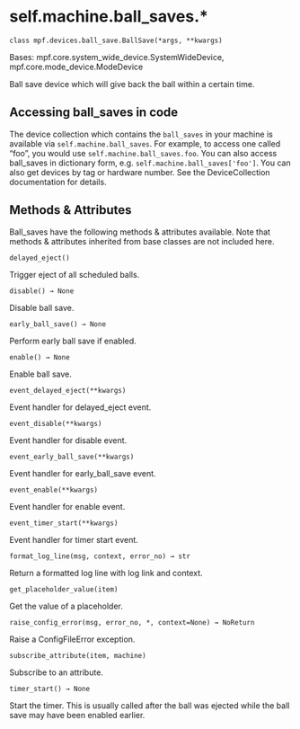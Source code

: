 
# self.machine.ball_saves.*

`class mpf.devices.ball_save.BallSave(*args, **kwargs)`

Bases: mpf.core.system_wide_device.SystemWideDevice, mpf.core.mode_device.ModeDevice

Ball save device which will give back the ball within a certain time.

## Accessing ball_saves in code

The device collection which contains the `ball_saves` in your machine is available via `self.machine.ball_saves`. For example, to access one called “foo”, you would use `self.machine.ball_saves.foo`. You can also access ball_saves in dictionary form, e.g. `self.machine.ball_saves['foo']`. You can also get devices by tag or hardware number. See the DeviceCollection documentation for details.

## Methods & Attributes

Ball_saves have the following methods & attributes available. Note that methods & attributes inherited from base classes are not included here.

`delayed_eject()`

Trigger eject of all scheduled balls.

`disable() → None`

Disable ball save.

`early_ball_save() → None`

Perform early ball save if enabled.

`enable() → None`

Enable ball save.

`event_delayed_eject(**kwargs)`

Event handler for delayed_eject event.

`event_disable(**kwargs)`

Event handler for disable event.

`event_early_ball_save(**kwargs)`

Event handler for early_ball_save event.

`event_enable(**kwargs)`

Event handler for enable event.

`event_timer_start(**kwargs)`

Event handler for timer start event.

`format_log_line(msg, context, error_no) → str`

Return a formatted log line with log link and context.

`get_placeholder_value(item)`

Get the value of a placeholder.

`raise_config_error(msg, error_no, *, context=None) → NoReturn`

Raise a ConfigFileError exception.

`subscribe_attribute(item, machine)`

Subscribe to an attribute.

`timer_start() → None`

Start the timer.  This is usually called after the ball was ejected while the ball save may have been enabled earlier.

